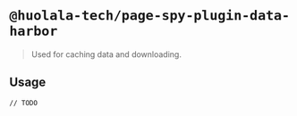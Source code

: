# `@huolala-tech/page-spy-plugin-data-harbor`

> Used for caching data and downloading.

## Usage

```
// TODO
```
